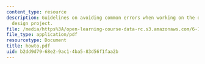 ```yaml
---
content_type: resource
description: Guidelines on avoiding common errors when working on the digital system
  design project.
file: /media/https%3A/open-learning-course-data-rc.s3.amazonaws.com/6-111-introductory-digital-systems-laboratory-spring-2006/b2dd9d7968e29ac14ba583d56f1faa2b_howto.pdf
file_type: application/pdf
resourcetype: Document
title: howto.pdf
uid: b2dd9d79-68e2-9ac1-4ba5-83d56f1faa2b
---
```

